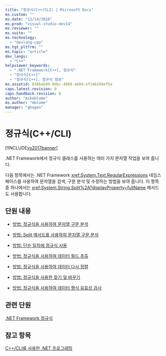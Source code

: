 ```yaml
---
title: "정규식(C++/CLI) | Microsoft Docs"
ms.custom: ""
ms.date: "12/14/2016"
ms.prod: "visual-studio-dev14"
ms.reviewer: ""
ms.suite: ""
ms.technology: 
  - "devlang-cpp"
ms.tgt_pltfrm: ""
ms.topic: "article"
dev_langs: 
  - "C++"
helpviewer_keywords: 
  - ".NET Framework[C++], 정규식"
  - "정규식[C++]"
  - "정규식[C++], 정규식 정보"
ms.assetid: 838bab49-0dbc-4089-a604-ef146269ef5a
caps.latest.revision: 8
caps.handback.revision: 8
author: "mikeblome"
ms.author: "mblome"
manager: "ghogen"
---
```

# 정규식(C++/CLI)
[!INCLUDE[vs2017banner](../assembler/inline/includes/vs2017banner.md)]

.NET Framework에서 정규식 클래스를 사용하는 여러 가지 문자열 작업을 보여 줍니다.  
  
 다음 항목에서는 .NET Framework <xref:System.Text.RegularExpressions> 네임스페이스를 사용하여 문자열을 검색, 구문 분석 및 수정하는 방법을 보여 줍니다. 이 항목 중 하나에서는 <xref:System.String.Split%2A?displayProperty=fullName> 메서드도 사용합니다.  
  
## 단원 내용  
  
-   [방법: 정규식을 사용하여 문자열 구문 분석](../dotnet/how-to-parse-strings-using-regular-expressions-cpp-cli.md)  
  
-   [방법: Split 메서드를 사용하여 문자열 구문 분석](../dotnet/how-to-parse-strings-using-the-split-method-cpp-cli.md)  
  
-   [방법: 단순 일치에 정규식 사용](../dotnet/how-to-use-regular-expressions-for-simple-matching-cpp-cli.md)  
  
-   [방법: 정규식을 사용하여 데이터 필드 추출](../dotnet/how-to-use-regular-expressions-to-extract-data-fields-cpp-cli.md)  
  
-   [방법: 정규식을 사용하여 데이터 다시 정렬](../dotnet/how-to-use-regular-expressions-to-rearrange-data-cpp-cli.md)  
  
-   [방법: 정규식을 사용한 찾기 및 바꾸기](../dotnet/how-to-use-regular-expressions-to-search-and-replace-cpp-cli.md)  
  
-   [방법: 정규식을 사용하여 데이터 형식 유효성 검사](../dotnet/how-to-use-regular-expressions-to-validate-data-formatting-cpp-cli.md)  
  
## 관련 단원  
 [.NET Framework 정규식](../Topic/.NET%20Framework%20Regular%20Expressions.md)  
  
## 참고 항목  
 [C\+\+\/CLI를 사용한 .NET 프로그래밍](../dotnet/dotnet-programming-with-cpp-cli-visual-cpp.md)